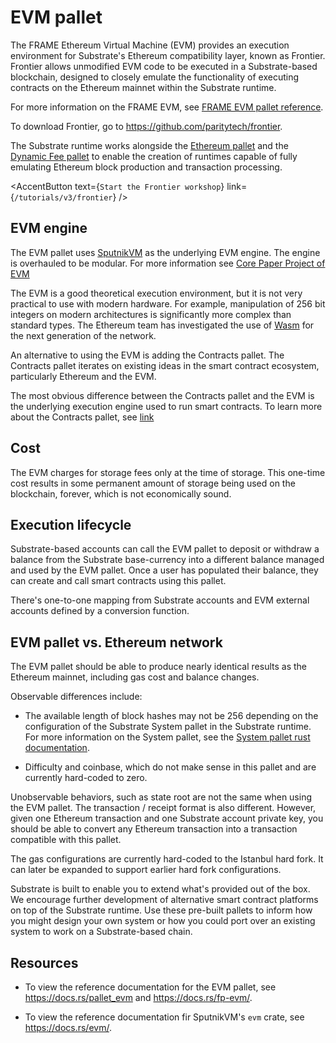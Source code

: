 # EVM pallet

The FRAME Ethereum Virtual Machine (EVM) provides an execution environment for Substrate's Ethereum compatibility layer, known as Frontier. Frontier allows unmodified EVM code to be executed in a Substrate-based blockchain, designed to closely emulate the functionality of executing contracts on the Ethereum mainnet within the Substrate runtime. 

For more information on the FRAME EVM, see [FRAME EVM pallet reference](https://docs.rs/pallet_evm/).

To download Frontier, go to https://github.com/paritytech/frontier.

The Substrate runtime works alongside the [Ethereum pallet](https://docs.rs/pallet-ethereum) and the [Dynamic Fee pallet](https://docs.rs/pallet-dynamic-fee) to enable the creation of runtimes capable of fully emulating Ethereum block production and transaction processing.

<AccentButton
  text={`Start the Frontier workshop`}
  link={`/tutorials/v3/frontier`}
/>

## EVM engine

The EVM pallet uses [SputnikVM](https://github.com/rust-blockchain/evm) as the underlying EVM engine. The engine is overhauled to be modular. For more information see [Core Paper Project of EVM](https://github.com/corepaper/evm)

The EVM is a good theoretical execution environment, but it is not very practical to use with modern hardware. For example, manipulation of 256 bit integers on modern architectures is significantly more complex than standard types. The Ethereum team has investigated the use of [Wasm](https://github.com/ewasm/design) for the next generation of the network. 

An alternative to using the EVM is adding the Contracts pallet. The Contracts pallet iterates on existing ideas in the smart contract ecosystem, particularly Ethereum and the EVM.

The most obvious difference between the Contracts pallet and the EVM is the underlying execution engine used to run smart contracts. To learn more about the Contracts pallet, see [link](link) 

## Cost

The EVM charges for storage fees only at the time of storage. This one-time cost results in some permanent amount of storage being used on the blockchain, forever, which is not economically sound.

## Execution lifecycle

Substrate-based accounts can call the EVM pallet to deposit or withdraw a balance from the Substrate base-currency into a different balance managed and used by the EVM pallet. Once a user has populated their balance, they can create and call smart contracts using this pallet.

There's one-to-one mapping from Substrate accounts and EVM external accounts defined by a conversion function.

## EVM pallet vs. Ethereum network

The EVM pallet should be able to produce nearly identical results as the Ethereum mainnet, including gas cost and balance changes.

Observable differences include:

- The available length of block hashes may not be 256 depending on the configuration of the Substrate System pallet in the Substrate runtime. For more information on the System pallet, see the [System pallet rust documentation](/rustdocs/latest/frame_system/index.html#system-pallet).
  
- Difficulty and coinbase, which do not make sense in this pallet and are currently hard-coded to zero.

Unobservable behaviors, such as state root are not the same when using the EVM pallet. The transaction / receipt format is also different. However, given one Ethereum transaction and one Substrate account private key, you should be able to convert any Ethereum transaction into a transaction compatible with this pallet.

The gas configurations are currently hard-coded to the Istanbul hard fork. It can later be expanded to support earlier hard fork configurations.

Substrate is built to enable you to extend what's provided out of the box. We encourage further development of alternative smart contract platforms on top of the Substrate runtime. Use these pre-built pallets to inform how you might design your own system or how you could port over an existing system to work on a Substrate-based chain.

## Resources

- To view the reference documentation for the EVM pallet, see https://docs.rs/pallet_evm and https://docs.rs/fp-evm/.
  
- To view the reference documentation fir SputnikVM's `evm` crate, see https://docs.rs/evm/.